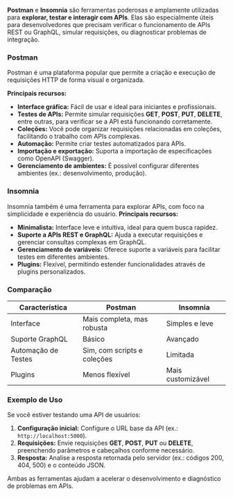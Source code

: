 **Postman** e **Insomnia** são ferramentas poderosas e amplamente utilizadas para **explorar, testar e interagir com APIs**. Elas são especialmente úteis para desenvolvedores que precisam verificar o funcionamento de APIs REST ou GraphQL, simular requisições, ou diagnosticar problemas de integração.

### **Postman**

Postman é uma plataforma popular que permite a criação e execução de requisições HTTP de forma visual e organizada.

**Principais recursos:**
- **Interface gráfica:** Fácil de usar e ideal para iniciantes e profissionais.
- **Testes de APIs:** Permite simular requisições **GET**, **POST**, **PUT**, **DELETE**, entre outras, para verificar se a API está funcionando corretamente.
- **Coleções:** Você pode organizar requisições relacionadas em coleções, facilitando o trabalho com APIs complexas.
- **Automação:** Permite criar testes automatizados para APIs.
- **Importação e exportação:** Suporta a importação de especificações como OpenAPI (Swagger).
- **Gerenciamento de ambientes:** É possível configurar diferentes ambientes (ex.: desenvolvimento, produção).

### **Insomnia**

Insomnia também é uma ferramenta para explorar APIs, com foco na simplicidade e experiência do usuário.
**Principais recursos:**
- **Minimalista:** Interface leve e intuitiva, ideal para quem busca rapidez.
- **Suporte a APIs REST e GraphQL:** Ajuda a executar requisições e gerenciar consultas complexas em GraphQL.
- **Gerenciamento de variáveis:** Oferece suporte a variáveis para facilitar testes em diferentes ambientes.
- **Plugins:** Flexível, permitindo estender funcionalidades através de plugins personalizados.

### **Comparação**

|**Característica**|**Postman**|**Insomnia**|
|---|---|---|
|Interface|Mais completa, mas robusta|Simples e leve|
|Suporte GraphQL|Básico|Avançado|
|Automação de Testes|Sim, com scripts e coleções|Limitada|
|Plugins|Menos flexível|Mais customizável|

### **Exemplo de Uso**

Se você estiver testando uma API de usuários:

1. **Configuração inicial:** Configure o URL base da API (ex.: `http://localhost:5000`).
2. **Requisições:** Envie requisições **GET**, **POST**, **PUT** ou **DELETE**, preenchendo parâmetros e cabeçalhos conforme necessário.
3. **Resposta:** Analise a resposta retornada pelo servidor (ex.: códigos 200, 404, 500) e o conteúdo JSON.

Ambas as ferramentas ajudam a acelerar o desenvolvimento e diagnóstico de problemas em APIs.


